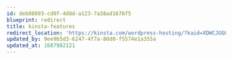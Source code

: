 ```yaml
---
id: deb08893-cd0f-4d8d-a123-7a38ad1676f5
blueprint: redirect
title: kinsta-features
redirect_location: 'https://kinsta.com/wordpress-hosting/?kaid=XDWCJGGKAOSB'
updated_by: 9ee9b5d3-6247-4f7a-80d0-f5574e1a355a
updated_at: 1687982121
---
```

